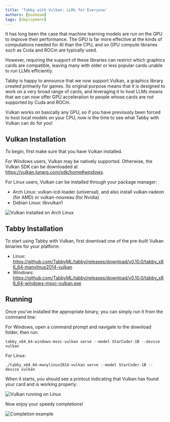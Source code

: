 ```yaml
---
title: 'Tabby with Vulkan: LLMs for Everyone'
authors: [boxbeam]
tags: [deployment]
---
```


It has long been the case that machine learning models are run on the GPU to improve their performance.
The GPU is far more effective at the kinds of computations needed for AI than the CPU, and so GPU compute libraries
such as Cuda and ROCm are typically used.

However, requiring the support of these libraries can restrict which graphics cards are compatible, leaving many
with older or less popular cards unable to run LLMs efficiently.

Tabby is happy to announce that we now support Vulkan, a graphics library created primarily for games. Its original purpose
means that it is designed to work on a very broad range of cards, and leveraging it to host LLMs means that we can now
offer GPU acceleration to people whose cards are not supported by Cuda and ROCm.

Vulkan works on basically any GPU, so if you have previously been forced to host local models on your CPU, now is the time
to see what Tabby with Vulkan can do for you!

## Vulkan Installation

To begin, first make sure that you have Vulkan installed.

For Windows users, Vulkan may be natively supported. Otherwise, the Vulkan SDK can be downloaded at https://vulkan.lunarg.com/sdk/home#windows.

For Linux users, Vulkan can be installed through your package manager:
- Arch Linux: vulkan-icd-loader (universal), and also install vulkan-radeon (for AMD) or vulkan-nouveau (for Nvidia)
- Debian Linux: libvulkan1

![Vulkan installed on Arch Linux](./vulkan-installed-on-arch.png)

## Tabby Installation

To start using Tabby with Vulkan, first download one of the pre-built Vulkan binaries for your platform:
- Linux: https://github.com/TabbyML/tabby/releases/download/v0.10.0/tabby_x86_64-manylinux2014-vulkan
- Windows: https://github.com/TabbyML/tabby/releases/download/v0.10.0/tabby_x86_64-windows-msvc-vulkan.exe

## Running

Once you've installed the appropriate binary, you can simply run it from the command line:

For Windows, open a command prompt and navigate to the download folder, then run:

```
tabby_x84_64-windows-msvc-vulkan serve --model StarCoder-1B --device vulkan
```

For Linux:

```
./tabby_x64_64-manylinux2014-vulkan serve --model StarCoder-1B --device vulkan
```

When it starts, you should see a printout indicating that Vulkan has found your card and is working properly:

![Vulkan running on Linux](./vulkan-running.png)

Now enjoy your speedy completions!

![Completion example](./completion.png)
